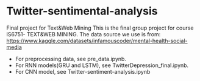 # Twitter-sentimental-analysis
 Final project for Text&Web Mining
This is the final group project for course IS6751- TEXT&WEB MINING.
The data source we use is from: https://www.kaggle.com/datasets/infamouscoder/mental-health-social-media
- For preprocessing data, see pre_data.ipynb.
- For RNN models(GRU and LSTM), see TwitterDepression_final.ipynb.
- For CNN model, see Twitter-sentiment-analysis.ipynb
